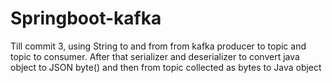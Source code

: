 ﻿# Springboot-kafka
Till commit 3, using String to and from from kafka producer to topic and topic to consumer.
After that serializer and deserializer to convert java object to JSON byte() and then from topic collected as bytes to Java object
